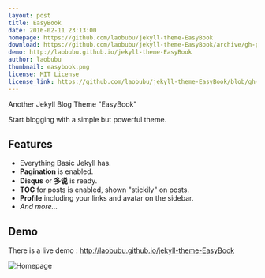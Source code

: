 ```yaml
---
layout: post
title: EasyBook
date: 2016-02-11 23:13:00
homepage: https://github.com/laobubu/jekyll-theme-EasyBook
download: https://github.com/laobubu/jekyll-theme-EasyBook/archive/gh-pages.zip
demo: http://laobubu.github.io/jekyll-theme-EasyBook
author: laobubu
thumbnail: easybook.png
license: MIT License
license_link: https://github.com/laobubu/jekyll-theme-EasyBook/blob/gh-pages/LICENSE
---
```


Another Jekyll Blog Theme "EasyBook"

Start blogging with a simple but powerful theme.

## Features

- Everything Basic Jekyll has.
- **Pagination** is enabled.
- **Disqus** or **多说** is ready.
- **TOC** for posts is enabled, shown "stickily" on posts.
- **Profile** including your links and avatar on the sidebar.
- *And more...*

## Demo

There is a live demo : http://laobubu.github.io/jekyll-theme-EasyBook

![Homepage](https://ooo.0o0.ooo/2016/02/11/56bc997c65daf.png)